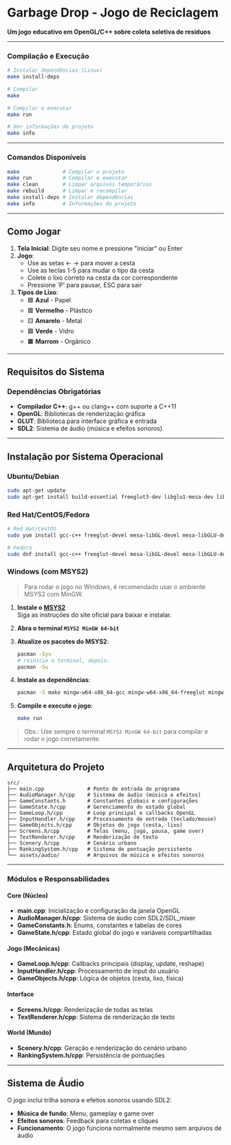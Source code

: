 # Garbage Drop - Jogo de Reciclagem 

**Um jogo educativo em OpenGL/C++ sobre coleta seletiva de resíduos**

---

### Compilação e Execução
```bash
# Instalar dependências (Linux)
make install-deps

# Compilar
make

# Compilar e executar
make run

# Ver informações do projeto
make info
```

---

### Comandos Disponíveis
```bash
make              # Compilar o projeto
make run          # Compilar e executar
make clean        # Limpar arquivos temporários
make rebuild      # Limpar e recompilar
make install-deps # Instalar dependências
make info         # Informações do projeto
```

---

## Como Jogar

1. **Tela Inicial**: Digite seu nome e pressione "Iniciar" ou Enter  
2. **Jogo**: 
   - Use as setas ← → para mover a cesta  
   - Use as teclas 1-5 para mudar o tipo da cesta  
   - Colete o lixo correto na cesta da cor correspondente  
   - Pressione 'P' para pausar, ESC para sair  
3. **Tipos de Lixo**:
   - 🟦 **Azul** - Papel  
   - 🟥 **Vermelho** - Plástico  
   - 🟨 **Amarelo** - Metal  
   - 🟩 **Verde** - Vidro  
   - 🟫 **Marrom** - Orgânico  

---

## Requisitos do Sistema

### Dependências Obrigatórias
- **Compilador C++**: g++ ou clang++ com suporte a C++11  
- **OpenGL**: Bibliotecas de renderização gráfica  
- **GLUT**: Biblioteca para interface gráfica e entrada  
- **SDL2**: Sistema de áudio (música e efeitos sonoros)  

---

## Instalação por Sistema Operacional

### Ubuntu/Debian
```bash
sudo apt-get update
sudo apt-get install build-essential freeglut3-dev libglu1-mesa-dev libgl1-mesa-dev libsdl2-dev libsdl2-mixer-dev
```

### Red Hat/CentOS/Fedora
```bash
# Red Hat/CentOS
sudo yum install gcc-c++ freeglut-devel mesa-libGL-devel mesa-libGLU-devel SDL2-devel SDL2_mixer-devel

# Fedora
sudo dnf install gcc-c++ freeglut-devel mesa-libGL-devel mesa-libGLU-devel SDL2-devel SDL2_mixer-devel
```

### Windows (com MSYS2)

> Para rodar o jogo no Windows, é recomendado usar o ambiente MSYS2 com MinGW.

1. **Instale o [MSYS2](https://www.msys2.org/)**  
   Siga as instruções do site oficial para baixar e instalar.

2. **Abra o terminal `MSYS2 MinGW 64-bit`**

3. **Atualize os pacotes do MSYS2**:
   ```bash
   pacman -Syu
   # reinicie o terminal, depois:
   pacman -Su
   ```

4. **Instale as dependências**:
   ```bash
   pacman -S make mingw-w64-x86_64-gcc mingw-w64-x86_64-freeglut mingw-w64-x86_64-SDL2 mingw-w64-x86_64-SDL2_mixer
   ```

5. **Compile e execute o jogo**:
   ```bash
   make run
   ```

> Obs.: Use sempre o terminal `MSYS2 MinGW 64-bit` para compilar e rodar o jogo corretamente.

---

## Arquitetura do Projeto

```
src/
├── main.cpp              # Ponto de entrada do programa
├── AudioManager.h/cpp    # Sistema de áudio (música e efeitos)
├── GameConstants.h       # Constantes globais e configurações
├── GameState.h/cpp       # Gerenciamento do estado global
├── GameLoop.h/cpp        # Loop principal e callbacks OpenGL
├── InputHandler.h/cpp    # Processamento de entrada (teclado/mouse)
├── GameObjects.h/cpp     # Objetos do jogo (cesta, lixo)
├── Screens.h/cpp         # Telas (menu, jogo, pausa, game over)
├── TextRenderer.h/cpp    # Renderização de texto
├── Scenery.h/cpp         # Cenário urbano
├── RankingSystem.h/cpp   # Sistema de pontuação persistente
└── assets/audio/         # Arquivos de música e efeitos sonoros
```

---

### Módulos e Responsabilidades

#### Core (Núcleo)
- **main.cpp**: Inicialização e configuração da janela OpenGL  
- **AudioManager.h/cpp**: Sistema de áudio com SDL2/SDL_mixer  
- **GameConstants.h**: Enums, constantes e tabelas de cores  
- **GameState.h/cpp**: Estado global do jogo e variáveis compartilhadas  

#### Jogo (Mecânicas)
- **GameLoop.h/cpp**: Callbacks principais (display, update, reshape)  
- **InputHandler.h/cpp**: Processamento de input do usuário  
- **GameObjects.h/cpp**: Lógica de objetos (cesta, lixo, física)  

#### Interface
- **Screens.h/cpp**: Renderização de todas as telas  
- **TextRenderer.h/cpp**: Sistema de renderização de texto  

#### World (Mundo)
- **Scenery.h/cpp**: Geração e renderização do cenário urbano  
- **RankingSystem.h/cpp**: Persistência de pontuações  

---

## Sistema de Áudio

O jogo inclui trilha sonora e efeitos sonoros usando SDL2:
- **Música de fundo**: Menu, gameplay e game over  
- **Efeitos sonoros**: Feedback para coletas e cliques  
- **Funcionamento**: O jogo funciona normalmente mesmo sem arquivos de áudio
